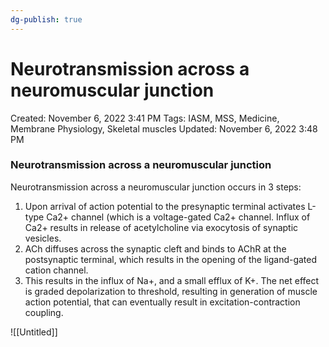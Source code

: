 ```yaml
---
dg-publish: true
---
```


# Neurotransmission across a neuromuscular junction

Created: November 6, 2022 3:41 PM
Tags: IASM, MSS, Medicine, Membrane Physiology, Skeletal muscles
Updated: November 6, 2022 3:48 PM

### Neurotransmission across a neuromuscular junction

Neurotransmission across a neuromuscular junction occurs in 3 steps:

1. Upon arrival of action potential to the presynaptic terminal activates L-type Ca2+ channel (which is a voltage-gated Ca2+ channel. Influx of Ca2+ results in release of acetylcholine via exocytosis of synaptic vesicles.
2. ACh diffuses across the synaptic cleft and binds to AChR at the postsynaptic terminal, which results in the opening of the ligand-gated cation channel.
3. This results in the influx of Na+, and a small efflux of K+. The net effect is graded depolarization to threshold, resulting in generation of muscle action potential, that can eventually result in excitation-contraction coupling.

![[Untitled]]
